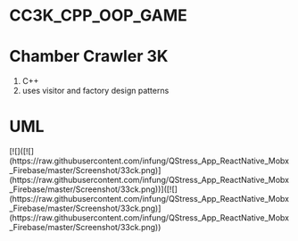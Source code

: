 # CC3K_CPP_OOP_GAME

<h1>Chamber Crawler 3K</h1>
<ol>
  <li>C++</li>
  <li>uses visitor and factory design patterns</li>
  </ol>
  
<h1>UML</h1>
[![]([![](https://raw.githubusercontent.com/infung/QStress_App_ReactNative_Mobx_Firebase/master/Screenshot/33ck.png)](https://raw.githubusercontent.com/infung/QStress_App_ReactNative_Mobx_Firebase/master/Screenshot/33ck.png))]([![](https://raw.githubusercontent.com/infung/QStress_App_ReactNative_Mobx_Firebase/master/Screenshot/33ck.png)](https://raw.githubusercontent.com/infung/QStress_App_ReactNative_Mobx_Firebase/master/Screenshot/33ck.png))
